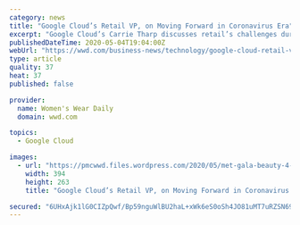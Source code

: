 ```yaml
---
category: news
title: "Google Cloud’s Retail VP, on Moving Forward in Coronavirus Era"
excerpt: "Google Cloud’s Carrie Tharp discusses retail’s challenges during the coronavirus pandemic and how the tech giant aims to help."
publishedDateTime: 2020-05-04T19:04:00Z
webUrl: "https://wwd.com/business-news/technology/google-cloud-retail-vp-carrie-tharp-coronavirus-era-1203626840/"
type: article
quality: 37
heat: 37
published: false

provider:
  name: Women's Wear Daily
  domain: wwd.com

topics:
  - Google Cloud

images:
  - url: "https://pmcwwd.files.wordpress.com/2020/05/met-gala-beauty-4-1.jpg?w=394&h=263&crop=1"
    width: 394
    height: 263
    title: "Google Cloud’s Retail VP, on Moving Forward in Coronavirus Era"

secured: "6UHxAjk1lG0CIZpQwf/Bp59nguWlBU2haL+xWk6eS0oSh4JO81uMT7uRZSN69ZRmjAcU4KcPbsJyQAqtR8M4Fa2ioetDqYhrkQ0CfOUGrJW47OQTJ493cnTwGu9nq4gFwDhpSO72M3s8tTWdTr1199V/p387udQcvfrQY6y1IyxeJBVVCymh1tnSLzmlGHnc6l6n6vFmtSqBQPKFsPE8H01pTv+d3/A0CAa9f1GPeCvyLLv/TwEpltAXhH7VD9tm7cLyZ5aCLH+muECBf1fRJdYN5/DhaQLn7OB6kqJDgPFC4ZDeJ0e815eD96bsjTUX;Hx3gq6FIAj2prZlqUBnzKA=="
---
```



